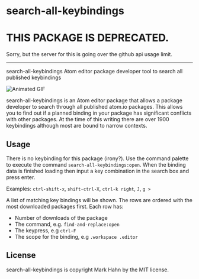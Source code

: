 search-all-keybindings
======================

# THIS PACKAGE IS DEPRECATED.

Sorry, but the server for this is going over the github api usage limit.

---

search-all-keybindings
Atom editor package developer tool to search all published keybindings

![Animated GIF](https://github.com/mark-hahn/search-all-keybindings/blob/master/screenshots/keyb.gif?raw=true)

search-all-keybindings is an Atom editor package that allows a package developer to search through all published atom.io packages.  This allows you to find out if a planned binding in your package has significant conflicts with other packages.  At the time of this writing there are over 1900 keybindings although most are bound to narrow contexts.

## Usage

There is no keybinding for this package (irony?). Use the command palette to execute the command `search-all-keybindings:open`.  When the binding data is finished loading then input a key combination in the search box and press enter.

Examples: `ctrl-shift-x`, `shift-ctrl-X`, `ctrl-k right`, `J`, `g >`

A list of matching key bindings will be shown.  The rows are ordered with the most downloaded packages first.  Each row has:

- Number of downloads of the package
- The command, e.g. `find-and-replace:open`
- The keypress, e.g `ctrl-F`
- The scope for the binding, e.g `.workspace .editor`
  
## License

search-all-keybindings is copyright Mark Hahn by the MIT license.
